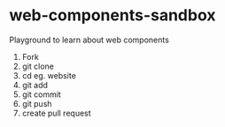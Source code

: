 # web-components-sandbox
Playground to learn about web components

1. Fork
2. git clone 
3. cd eg. website
4. git add
5. git commit
6. git push
7. create pull request